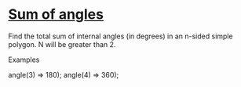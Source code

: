 # [Sum of angles](https://www.codewars.com/kata/5a03b3f6a1c9040084001765) #

Find the total sum of internal angles (in degrees) in an n-sided simple polygon. N will be greater than 2.

Examples

angle(3) => 180);
angle(4) => 360);
